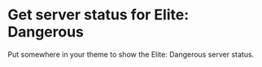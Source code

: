 # Get server status for Elite: Dangerous

Put <?php echo get_ED_status(); ?> somewhere in your theme to show the Elite: Dangerous server status.